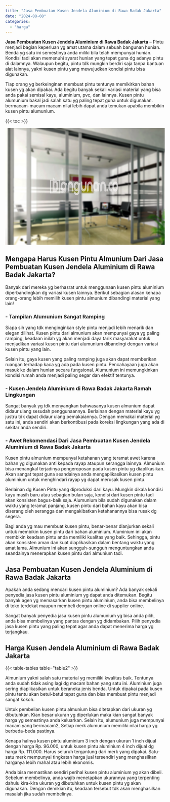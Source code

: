```yaml
---
title: "Jasa Pembuatan Kusen Jendela Aluminium di Rawa Badak Jakarta"
date: "2024-08-08"
categories: 
  - "harga"
---
```


**Jasa Pembuatan Kusen Jendela Aluminium di Rawa Badak Jakarta** – Pintu menjadi bagian keperluan yg amat utama dalam sebuah bangunan hunian. Benda yg satu ini semestinya anda miliki bila telah mempunyai hunian. Kondisi tadi akan memenuhi syarat hunian yang tepat guna dg adanya pintu di dalamnya. Walaupun begitu, pintu tdk mungkin berdiri saja tanpa bantuan alat lainnya, yakni kusen pintu yang mewujudkan kondisi pintu bisa digunakan.

Tiap orang yg berkeinginan membuat pintu tentunya memikirkan bahan kusen yg akan dipakai. Ada begitu banyak sekali variasi material yang bisa anda pakai semisal kayu, aluminium, pvc, dan lainnya. Kusen pintu alumunium bakal jadi salah satu yg paling tepat guna untuk digunakan. bermacam-macam macam nilai lebih dapat anda temukan apabila membikin kusen pintu alumunium.

{{< toc >}}

![Jasa Pembuatan Kusen Jendela Aluminium di Rawa Badak Jakarta](/images/harga-kusen-jendela-alumunium-43.png)

## Mengapa Harus Kusen Pintu Almunium Dari Jasa Pembuatan Kusen Jendela Aluminium di Rawa Badak Jakarta?

Banyak dari mereka yg berhasrat untuk menggunaan kusen pintu aluminium diperbandingkan dg variasi kusen lainnya. Berikut sebagian alasan kenapa orang-orang lebih memilih kusen pintu almunium dibandingi material yang lain!

### \- Tampilan Alumunium Sangat Ramping

Siapa sih yang tdk menginginkan style pintu menjadi lebih menarik dan elegan dilihat. Kusen pintu dari almunium akan mempunyai gaya yg paling ramping, keadaan inilah yg akan menjadi daya tarik masyarakat untuk menjadikan variasi kusen pintu dari alumunium dibandingi dengan variasi kusen pintu yang lain.

Selain itu, gaya kusen yang paling ramping juga akan dapat memberikan ruangan terhadap kaca yg ada pada kusen pintu. Pencahayaan juga akan masuk ke dalam hunian secara fungsional. Alumunium ini memungkinkan kondisi rumah anda menjadi paling segar dan efektif tentunya.

### \- Kusen Jendela Aluminium di Rawa Badak Jakarta Ramah Lingkungan

Sangat banyak yg tdk menyangkan bahwasanya kusen almunium dapat didaur ulang sesudah penggunaannya. Berlainan dengan material kayu yg justru tdk dapat didaur ulang pemakaiannya. Dengan memakai material yg satu ini, anda sendiri akan berkontibusi pada koreksi lingkungan yang ada di sekitar anda sendiri.

### \- Awet Rekomendasi Dari Jasa Pembuatan Kusen Jendela Aluminium di Rawa Badak Jakarta

Kusen pintu almunium mempunyai ketahanan yang teramat awet karena bahan yg digunakan anti kepada rayap ataupun serangga lainnya. Almunium bisa menangkal terjadinya pengeroposan pada kusen pintu yg diaplikasikan. Akan sangat tepat guna seandainya anda mengaplikasikan kusen pintu aluminium untuk menghindari rayap yg dapat merusak kusen pintu.

Berlainan dg Kusen Pintu yang diproduksi dari kayu. Mungkin dikala kondisi kayu masih baru atau sebagian bulan saja, kondisi dari kusen pintu tadi akan konsisten bagus-baik saja. Alumunium bila sudah digunakan dalam waktu yang teramat panjang, kusen pintu dari bahan kayu akan bisa diserang oleh serangga dan mengakibatkan ketahanannya bisa rusak dg segera.

Bagi anda yg mau membuat kusen pintu, benar-benar dianjurkan sekali untuk membikin kusen pintu dari bahan aluminium. Aluminium ini akan membikin keadaan pintu anda memiliki kualitas yang baik. Sehingga, pintu akan konsisten aman dan kuat diaplikasikan dalam bentang waktu yang amat lama. Almunium ini akan sungguh-sungguh menguntungkan anda seandainya menerapkan kusen pintu dari almunium tadi.

## Jasa Pembuatan Kusen Jendela Aluminium di Rawa Badak Jakarta

Apakah anda sedang mencari kusen pintu aluminium? Ada banyak sekali penyedia jasa kusen pintu aluminium yg dapat anda ditemukan. Begitu banyak agen yg memasarkan kusen pintu aluminium, anda bisa membelinya di toko terdekat maupun membeli dengan online di supplier online.

Sangat banyak penyedia jasa kusen pintu alumunium yg bisa anda pilih, anda bisa membelinya yang pantas dengan yg didambakan. Pilih penyedia jasa kusen pintu yang paling tepat agar anda dapat menerima harga yg terjangkau.

## Harga Kusen Jendela Aluminium di Rawa Badak Jakarta

{{< table-tables table="table2" >}}

Almunium yakni salah satu material yg memiliki kwalitas baik. Tentunya anda sudah tidak asing lagi dg macam bahan yang satu ini. Aluminium juga sering diaplikasikan untuk beraneka jenis benda. Untuk dipakai pada kusen pintu tentu akan betul-betul tepat guna dan bisa membuat pintu menjadi sangat kokoh.

Untuk pembelian kusen pintu almunium bisa ditetapkan dari ukuran yg dibutuhkan. Kian besar ukuran yg diperlukan maka kian sangat banyak harga yg semestinya anda keluarkan. Selain itu, alumunium juga mempunyai macam yang bermacam2, Setiap merk alumunium memiliki nilai harga yg berbeda-beda pastinya.

Kenapa halnya kusen pintu aluminium 3 inch dengan ukuran 1 inch dijual dengan harga Rp. 96.000, untuk kusen pintu aluminium 4 inch dijual dg harga Rp. 111.000. Harus seluruh tergantung dari merk yang dipakai. Satu-satu merk mempunyai tingkatan harga jual tersendiri yang menghasilkan harganya lebih mahal atau lebih ekonomis.

Anda bisa memastikan sendiri perihal kusen pintu aluminium yg akan dibeli. Sebelum membelinya, anda wajib menetapkan ukurannya yang terpenting dahulu kira-kira ukuran yg dibutuhkan untuk kusen pintu yg akan digunakan. Dengan demikian itu, keadaan tersebut tdk akan menghasilkan masalah jika sudah membelinya.
